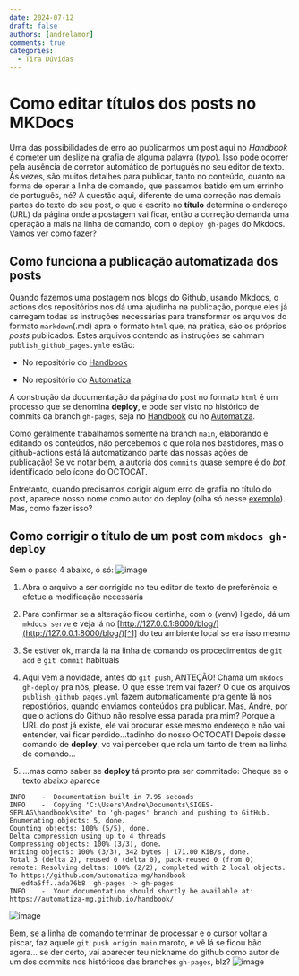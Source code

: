 ```yaml
---
date: 2024-07-12
draft: false
authors: [andrelamor]
comments: true
categories:
  - Tira Dúvidas
---
```


# Como editar títulos dos posts no MKDocs

Uma das possibilidades de erro ao publicarmos um post aqui no _Handbook_ é cometer um deslize na grafia de alguma palavra (_typo_). Isso pode ocorrer pela ausência de corretor automático de português no seu editor de texto. Às vezes, são muitos detalhes para publicar, tanto no conteúdo, quanto na forma de operar a linha de comando, que passamos batido em um errinho de português, né? A questão aqui, diferente de uma correção nas demais partes do texto do seu post, o que é escrito no **título** determina o endereço (URL) da página onde a postagem vai ficar, então a correção demanda uma operação a mais na linha de comando, com o `deploy gh-pages` do Mkdocs. Vamos ver como fazer?

<!-- more -->

## Como funciona a publicação automatizada dos posts

Quando fazemos uma postagem nos blogs do Github, usando Mkdocs, o actions dos repositórios nos dá uma ajudinha na publicação, porque eles já carregam todas as instruções necessárias para transformar os arquivos do formato `markdown`(.md) apra o formato `html` que, na prática, são os próprios _posts_ publicados. Estes arquivos contendo as instruções se cahmam `publish_github_pages.yml`e estão:

- No repositório do [Handbook](https://github.com/automatiza-mg/handbook/blob/main/.github/workflows/publish_github_pages.yml)

- No repositório do [Automatiza](https://github.com/automatiza-mg/automatizacoes/blob/main/.github/workflows/publish_github_pages.yml)

A construção da documentação da página do post no formato `html` é um processo que se denomina **deploy**, e pode ser visto no histórico de commits da branch `gh-pages`, seja no [Handbook](https://github.com/automatiza-mg/handbook/commits/gh-pages/) ou no [Automatiza](https://github.com/automatiza-mg/automatizacoes/commits/gh-pages/).

Como geralmente trabalhamos somente na branch `main`, elaborando e editando os conteúdos, não percebemos o que rola nos bastidores, mas o github-actions está lá automatizando parte das nossas ações de publicação! Se vc notar bem, a autoria dos `commits` quase sempre é do _bot_, identificado pelo ícone do OCTOCAT. 

Entretanto, quando precisamos corigir algum erro de grafia no título do post, aparece nosso nome como autor do deploy (olha só nesse [exemplo](https://github.com/automatiza-mg/automatizacoes/commit/f2705a153703fbdd4b75ca0ab548c2d9a43f3771)). Mas, como fazer isso?  

## Como corrigir o título de um post com `mkdocs gh-deploy`

Sem o passo 4 abaixo, ó só: 
![image](https://github.com/user-attachments/assets/92555f75-0369-48eb-b99f-c241c81a9466)

1. Abra o arquivo a ser corrigido no teu editor de texto de preferência e efetue a modificação necessária

2. Para confirmar se a alteração ficou certinha, com o (venv) ligado, dá um `mkdocs serve` e veja lá no [http://127.0.0.1:8000/blog/](http://127.0.0.1:8000/blog/)[^1] do teu ambiente local se era isso mesmo

3. Se estiver ok, manda lá na linha de comando os procedimentos de `git add` e `git commit` habituais

4. Aqui vem a novidade, antes do `git push`, ANTEÇÃO! Chama um `mkdocs gh-deploy` pra nós, please. O que esse trem vai fazer? O que os arquivos `publish_github_pages.yml` fazem automaticamente pra gente lá nos repostiórios, quando enviamos conteúdos pra publicar. Mas, André, por que o actions do Github não resolve essa parada pra mim? Porque a URL do post já existe, ele vai procurar esse mesmo endereço e não vai entender, vai ficar perdido...tadinho do nosso OCTOCAT! Depois desse comando de **deploy**, vc vai perceber que rola um tanto de trem na linha de comando...

5. ...mas como saber se **deploy** tá pronto pra ser commitado:
Cheque se o texto abaixo aparece
````
INFO    -  Documentation built in 7.95 seconds
INFO    -  Copying 'C:\Users\Andre\Documents\SIGES-SEPLAG\handbook\site' to 'gh-pages' branch and pushing to GitHub.
Enumerating objects: 5, done.
Counting objects: 100% (5/5), done.
Delta compression using up to 4 threads
Compressing objects: 100% (3/3), done.
Writing objects: 100% (3/3), 342 bytes | 171.00 KiB/s, done.
Total 3 (delta 2), reused 0 (delta 0), pack-reused 0 (from 0)
remote: Resolving deltas: 100% (2/2), completed with 2 local objects.
To https://github.com/automatiza-mg/handbook
   ed4a5ff..ada76b8  gh-pages -> gh-pages
INFO    -  Your documentation should shortly be available at: https://automatiza-mg.github.io/handbook/

````
 ![image](https://github.com/user-attachments/assets/f69cfcc8-7cac-4eb2-ad5b-a97347faa8b4)

Bem, se a linha de comando terminar de processar e o cursor voltar a piscar, faz aquele `git push origin main` maroto, e vê lá se ficou bão agora... se der certo, vai aparecer teu nickname do github como autor de um dos commits nos históricos das branches `gh-pages`, blz?
![image](https://github.com/user-attachments/assets/461e1698-4f19-43d9-a785-41eba97e1a54)

[^1]: Já reparou que esse link é perene? Manjou a possibilidade de favoritar esse endereço pra toda vez que vc quiser ver as alterações antes de commitar? Dá um like aí embaixo se vc gostou dessa dica, vai...
